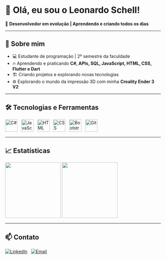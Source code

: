 # 👋 Olá, eu sou o Leonardo Schell!  

🎯 **Desenvolvedor em evolução | Aprendendo e criando todos os dias**  

---

## 🚀 Sobre mim
- 💻 Estudante de programação | 2º semestre da faculdade
- 🔥 Aprendendo e praticando **C#, APIs, SQL, JavaScript, HTML, CSS, Flutter e Dart**
- 🏗 Criando projetos e explorando novas tecnologias
- ⚙️ Explorando o mundo da impressão 3D com minha **Creality Ender 3 V2**
  
---

## 🛠️ Tecnologias e Ferramentas  
<div>
  <img src="https://cdn.jsdelivr.net/gh/devicons/devicon/icons/csharp/csharp-original.svg" height="40" alt="C#"> &nbsp;
  <img src="https://cdn.jsdelivr.net/gh/devicons/devicon/icons/javascript/javascript-original.svg" height="40" alt="JavaScript"> &nbsp;
  <img src="https://cdn.jsdelivr.net/gh/devicons/devicon/icons/html5/html5-original.svg" height="40" alt="HTML"> &nbsp;
  <img src="https://cdn.jsdelivr.net/gh/devicons/devicon/icons/css3/css3-original.svg" height="40" alt="CSS"> &nbsp;
  <img src="https://cdn.jsdelivr.net/gh/devicons/devicon/icons/bootstrap/bootstrap-original.svg" height="40" alt="Bootstrap"> &nbsp;
  <img src="https://cdn.jsdelivr.net/gh/devicons/devicon/icons/git/git-original.svg" height="40" alt="Git">
</div>

---

## 📈 Estatísticas  
<div>
  <img height="180em" src="https://github-readme-stats.vercel.app/api?username=DevSchell&show_icons=true&theme=dark&include_all_commits=true&count_private=true"/>
  <img height="180em" src="https://github-readme-stats.vercel.app/api/top-langs/?username=DevSchell&layout=compact&langs_count=7&theme=dark"/>
</div>

---

## 📫 Contato  
[![LinkedIn](https://img.shields.io/badge/LinkedIn-0077B5?style=for-the-badge&logo=linkedin&logoColor=white)](https://www.linkedin.com/in/leonardoschell) &nbsp;
[![Email](https://img.shields.io/badge/Email-D14836?style=for-the-badge&logo=gmail&logoColor=white)](mailto:schelldev@gmail.com)
